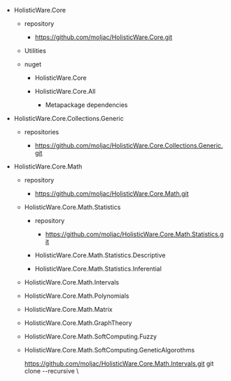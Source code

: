 

*   HolisticWare.Core    

    *   repository
    
        *   https://github.com/moljac/HolisticWare.Core.git

    *   Utilities

    *   nuget

        *   HolisticWare.Core    

        *   HolisticWare.Core.All

            *   Metapackage dependencies

*   HolisticWare.Core.Collections.Generic

    *   repositories	
    
        *   https://github.com/moljac/HolisticWare.Core.Collections.Generic.git

*   HolisticWare.Core.Math

    *   repository
    
        *    https://github.com/moljac/HolisticWare.Core.Math.git

    *   HolisticWare.Core.Math.Statistics

        *   repository

            *   https://github.com/moljac/HolisticWare.Core.Math.Statistics.git

        *   HolisticWare.Core.Math.Statistics.Descriptive

        *   HolisticWare.Core.Math.Statistics.Inferential

    *   HolisticWare.Core.Math.Intervals

    *   HolisticWare.Core.Math.Polynomials

    *   HolisticWare.Core.Math.Matrix

    *   HolisticWare.Core.Math.GraphTheory

    *   HolisticWare.Core.Math.SoftComputing.Fuzzy

    *   HolisticWare.Core.Math.SoftComputing.GeneticAlgorothms

    
        https://github.com/moljac/HolisticWare.Core.Math.Intervals.git
    git clone --recursive \
    
	
	
